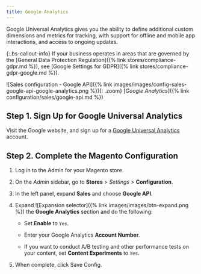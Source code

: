```yaml
---
title: Google Analytics
---
```


Google Universal Analytics gives you the ability to define additional custom dimensions and metrics for tracking, with support for offline and mobile app interactions, and access to ongoing updates.

{:.bs-callout-info}
If your business operates in areas that are governed by the [General Data Protection Regulation]({% link stores/compliance-gdpr.md %}), see [Google Settings for GDPR]({% link stores/compliance-gdpr-google.md %}).

![Sales configuration - Google API]({% link images/images/config-sales-google-api-google-analytics.png %}){: .zoom}
[_Google Analytics_]({% link configuration/sales/google-api.md %})

## Step 1. Sign Up for Google Universal Analytics

Visit the Google website, and sign up for a [Google Universal Analytics][1] account.

## Step 2. Complete the Magento Configuration

1. Log in to the Admin for your Magento store.

1. On the _Admin_ sidebar, go to **Stores** > _Settings_ > **Configuration**.

1. In the left panel, expand **Sales** and choose **Google API**.

1. Expand ![Expansion selector]({% link images/images/btn-expand.png %}) the **Google Analytics** section and do the following:

    - Set **Enable** to `Yes`.

    - Enter your Google Analytics **Account Number**.

    - If you want to conduct A/B testing and other performance tests on your content, set **Content Experiments** to `Yes`.

1. When complete, click <span class="btn">Save Config</span>.

[1]: https://support.google.com/analytics/answer/2817075?hl=en
